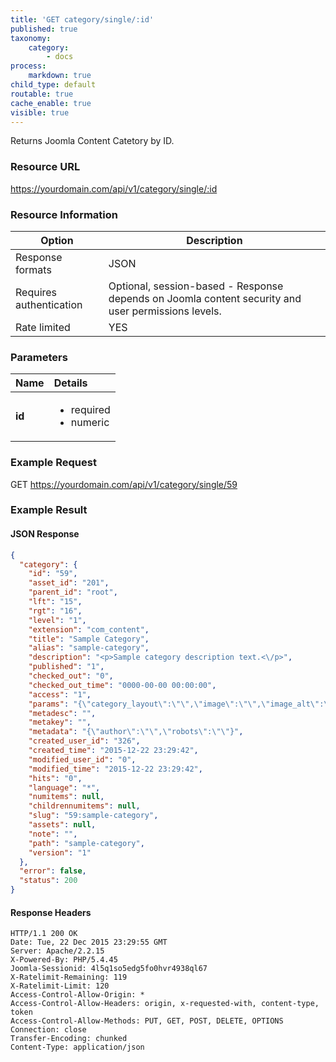 ```yaml
---
title: 'GET category/single/:id'
published: true
taxonomy:
    category:
        - docs
process:
    markdown: true
child_type: default
routable: true
cache_enable: true
visible: true
---
```


Returns Joomla Content Catetory by ID.

### Resource URL
https://yourdomain.com/api/v1/category/single/:id

### Resource Information

| Option | Description |
| ------ | ----------- |
| Response formats   | JSON |
| Requires authentication | Optional, session-based - Response depends on Joomla content security and user permissions levels. |
| Rate limited    | YES |

### Parameters

|  Name  |  Details  |  
|  :-----          |  :-----          |
|  **id** | <ul><li>required</li><li>numeric</li></ul> |



### Example Request

GET
https://yourdomain.com/api/v1/category/single/59

### Example Result

#### JSON Response

```json
{
  "category": {
    "id": "59",
    "asset_id": "201",
    "parent_id": "root",
    "lft": "15",
    "rgt": "16",
    "level": "1",
    "extension": "com_content",
    "title": "Sample Category",
    "alias": "sample-category",
    "description": "<p>Sample category description text.<\/p>",
    "published": "1",
    "checked_out": "0",
    "checked_out_time": "0000-00-00 00:00:00",
    "access": "1",
    "params": "{\"category_layout\":\"\",\"image\":\"\",\"image_alt\":\"\"}",
    "metadesc": "",
    "metakey": "",
    "metadata": "{\"author\":\"\",\"robots\":\"\"}",
    "created_user_id": "326",
    "created_time": "2015-12-22 23:29:42",
    "modified_user_id": "0",
    "modified_time": "2015-12-22 23:29:42",
    "hits": "0",
    "language": "*",
    "numitems": null,
    "childrennumitems": null,
    "slug": "59:sample-category",
    "assets": null,
    "note": "",
    "path": "sample-category",
    "version": "1"
  },
  "error": false,
  "status": 200
}
```
#### Response Headers
```
HTTP/1.1 200 OK
Date: Tue, 22 Dec 2015 23:29:55 GMT
Server: Apache/2.2.15
X-Powered-By: PHP/5.4.45
Joomla-Sessionid: 4l5q1so5edg5fo0hvr4938ql67
X-Ratelimit-Remaining: 119
X-Ratelimit-Limit: 120
Access-Control-Allow-Origin: *
Access-Control-Allow-Headers: origin, x-requested-with, content-type, token
Access-Control-Allow-Methods: PUT, GET, POST, DELETE, OPTIONS
Connection: close
Transfer-Encoding: chunked
Content-Type: application/json

```